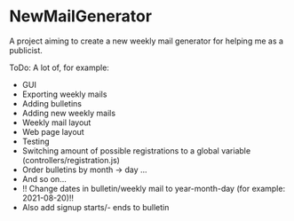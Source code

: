 # NewMailGenerator
A project aiming to create a new weekly mail generator for helping me as a publicist.

ToDo: A lot of, for example:
- GUI
- Exporting weekly mails
- Adding bulletins
- Adding new weekly mails
- Weekly mail layout
- Web page layout
- Testing
- Switching amount of possible registrations to a global variable (controllers/registration.js)
- Order bulletins by month -> day ...
- And so on...
- !! Change dates in bulletin/weekly mail to year-month-day (for example: 2021-08-20)!!
- Also add signup starts/- ends to bulletin 